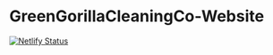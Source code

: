 # GreenGorillaCleaningCo-Website


[![Netlify Status](https://api.netlify.com/api/v1/badges/a0afaaf2-ea23-4113-8ffb-0c63da3ae8f1/deploy-status)](https://app.netlify.com/sites/marvelous-bunny-28346a/deploys)
